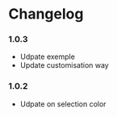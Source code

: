 Changelog
==========

### 1.0.3

- Udpate exemple
- Update customisation way

### 1.0.2

- Udpate on selection color 
